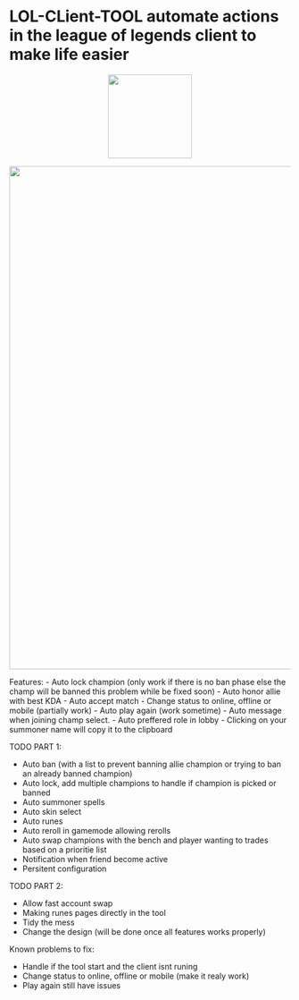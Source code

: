 # LOL-CLient-TOOL automate actions in the league of legends client to make life easier
<p align="center"><img src="https://user-images.githubusercontent.com/21199858/166489461-f28fbae9-b620-474e-9fc6-7a58566e584b.png" width="150"></p>

<p align="center"><img src="https://user-images.githubusercontent.com/21199858/166520722-5824ad8b-d232-4d86-b78b-e25f507edc69.png" width="900"></p>
Features:
 - Auto lock champion (only work if there is no ban phase else the champ will be banned this problem while be fixed soon)
 - Auto honor allie with best KDA
 - Auto accept match
 - Change status to online, offline or mobile (partially work)
 - Auto play again (work sometime)
 - Auto message when joining champ select.
 - Auto preffered role in lobby
 - Clicking on your summoner name will copy it to the clipboard

TODO PART 1:
 - Auto ban (with a list to prevent banning allie champion or trying to ban an already banned champion)
 - Auto lock, add multiple champions to handle if champion is picked or banned
 - Auto summoner spells
 - Auto skin select
 - Auto runes
 - Auto reroll in gamemode allowing rerolls
 - Auto swap champions with the bench and player wanting to trades based on a prioritie list
 - Notification when friend become active
 - Persitent configuration

TODO PART 2:
 - Allow fast account swap
 - Making runes pages directly in the tool
 - Tidy the mess
 - Change the design (will be done once all features works properly)

Known problems to fix:
 - Handle if the tool start and the client isnt runing
 - Change status to online, offline or mobile (make it realy work)
 - Play again still have issues

